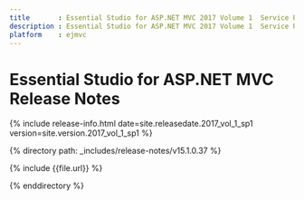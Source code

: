 ```yaml
---
title       : Essential Studio for ASP.NET MVC 2017 Volume 1  Service Pack 1  Release Notes
description : Essential Studio for ASP.NET MVC 2017 Volume 1  Service Pack 1  Release Notes
platform    : ejmvc
---
```


# Essential Studio for ASP.NET MVC Release Notes

{% include release-info.html date=site.releasedate.2017_vol_1_sp1 version=site.version.2017_vol_1_sp1 %} 

{% directory path: _includes/release-notes/v15.1.0.37 %}

{% include {{file.url}} %}

{% enddirectory %}
